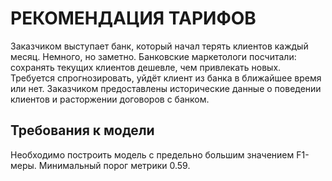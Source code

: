 # РЕКОМЕНДАЦИЯ ТАРИФОВ
Заказчиком выступает банк, который начал терять клиентов каждый месяц. Немного, но заметно. Банковские маркетологи посчитали: сохранять текущих клиентов дешевле, чем привлекать новых. Требуется спрогнозировать, уйдёт клиент из банка в ближайшее время или нет. Заказчиком предоставлены исторические данные о поведении клиентов и расторжении договоров с банком.

## Требования к модели
Необходимо построить модель с предельно большим значением F1-меры. Минимальный порог метрики 0.59.
